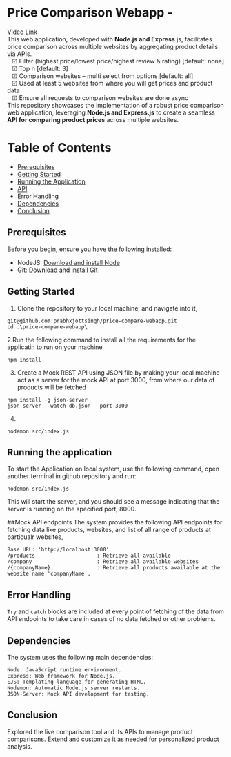 # Price Comparison Webapp -
 <a href = "https://drive.google.com/file/d/1w7_NEWz_kk9VfX4JPiIZYj6JqWzrsDta/view?usp=sharing" > Video Link </a>
 <br>
This web application, developed with <b>Node.js and Express</b>.js, facilitates price comparison across multiple websites by aggregating product details via APIs.
<br> &ensp; &#9745; Filter (highest price/lowest price/highest review & rating) [default: none]
<br> &ensp; &#9745; Top n [default: 3]
<br> &ensp; &#9745; Comparison websites – multi select from options [default: all]
<br> &ensp; &#9745; Used at least 5 websites from where you will get prices and product data
<br> &ensp; &#9745;  Ensure all requests to comparison websites are done async
<br> This repository showcases the implementation of a robust price comparison web application, leveraging <b>Node.js and Express.js</b> to create a seamless <b>API for comparing product prices</b> across multiple websites.

# Table of Contents

- [Prerequisites](#pre-req)
- [Getting Started](#gettinStart)
- [Running the Application](#run-app)
- [API](#api-endpoints)
- [Error Handling](#error-hand)
- [Dependencies](#depen)
- [Conclusion](#conc)


<a id="pre-req"></a>
## Prerequisites
Before you begin, ensure you have the following installed:
- NodeJS: <a href = "https://nodejs.org/en/download/"> Download and install Node </a>
- Git: <a href = "https://git-scm.com/downloads"> Download and install Git </a>

<a id="gettinStart"></a>
## Getting Started
1. Clone the repository to your local machine, and navigate into it,
```
git@github.com:prabhxjottsingh/price-compare-webapp.git
cd .\price-compare-webapp\
```
2.Run the following command to install all the requirements for the applicatin to run on your machine
```
npm install
```
3. Create a Mock REST API using JSON file by making your local machine act as a server for the mock API at port 3000, from where our data of products will be fetched
```
npm install -g json-server 
json-server --watch db.json --port 3000
```
4. 
```
nodemon src/index.js
```

<a id="run-app"></a>
## Running the application
To start the Application on local system, use the following command, open another terminal in github repository and run: 
```
nodemon src/index.js
```
This will start the server, and you should see a message indicating that the server is running on the specified port, 8000.

<a id = "api-endpoints"> </a>
##Mock API endpoints
The system provides the following API endpoints for fetching data like products, websites, and list of all range of products at particualr websites, 

```
Base URL: 'http://localhost:3000'
/products                    : Retrieve all available
/company                     : Retrieve all available websites
/{companyName}               : Retrieve all products available at the website name 'companyName'.
```

<a id = "error-hand"> </a>
## Error Handling
```Try``` and  ```catch``` blocks are included at every point of fetching of the data from API endpoints to take care in cases of no data fetched or other problems.    


<a id = "depen"></a>
## Dependencies
The system uses the following main dependencies:
```
Node: JavaScript runtime environment.
Express: Web framework for Node.js.
EJS: Templating language for generating HTML.
Nodemon: Automatic Node.js server restarts.
JSON-Server: Mock API development for testing.
```

<a id = "conc"></a>
## Conclusion
Explored the live comparison tool and its APIs to manage product comparisons. Extend and customize it as needed for personalized product analysis.